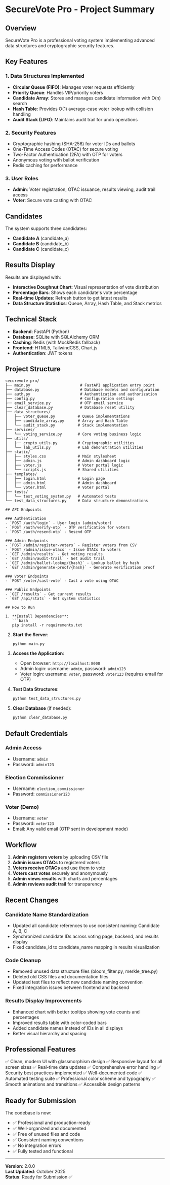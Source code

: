 # SecureVote Pro - Project Summary

## Overview
SecureVote Pro is a professional voting system implementing advanced data structures and cryptographic security features.

## Key Features

### 1. **Data Structures Implemented**
- **Circular Queue (FIFO)**: Manages voter requests efficiently
- **Priority Queue**: Handles VIP/priority voters
- **Candidate Array**: Stores and manages candidate information with O(n) search
- **Hash Table**: Provides O(1) average-case voter lookup with collision handling
- **Audit Stack (LIFO)**: Maintains audit trail for undo operations

### 2. **Security Features**
- Cryptographic hashing (SHA-256) for voter IDs and ballots
- One-Time Access Codes (OTAC) for secure voting
- Two-Factor Authentication (2FA) with OTP for voters
- Anonymous voting with ballot verification
- Redis caching for performance

### 3. **User Roles**
- **Admin**: Voter registration, OTAC issuance, results viewing, audit trail access
- **Voter**: Secure vote casting with OTAC

## Candidates

The system supports three candidates:
- **Candidate A** (candidate_a)
- **Candidate B** (candidate_b)
- **Candidate C** (candidate_c)

## Results Display

Results are displayed with:
- **Interactive Doughnut Chart**: Visual representation of vote distribution
- **Percentage Bars**: Shows each candidate's vote percentage
- **Real-time Updates**: Refresh button to get latest results
- **Data Structure Statistics**: Queue, Array, Hash Table, and Stack metrics

## Technical Stack

- **Backend**: FastAPI (Python)
- **Database**: SQLite with SQLAlchemy ORM
- **Caching**: Redis (with MockRedis fallback)
- **Frontend**: HTML5, TailwindCSS, Chart.js
- **Authentication**: JWT tokens

## Project Structure

```
securevote-pro/
├── main.py                      # FastAPI application entry point
├── database.py                  # Database models and configuration
├── auth.py                      # Authentication and authorization
├── config.py                    # Configuration settings
├── email_service.py             # OTP email service
├── clear_database.py            # Database reset utility
├── data_structures/
│   ├── voter_queue.py          # Queue implementations
│   ├── candidate_array.py      # Array and Hash Table
│   └── audit_stack.py          # Stack implementation
├── services/
│   └── voting_service.py       # Core voting business logic
├── utils/
│   ├── crypto_utils.py         # Cryptographic utilities
│   └── lab_utils.py            # Lab demonstration utilities
├── static/
│   ├── styles.css              # Main stylesheet
│   ├── admin.js                # Admin dashboard logic
│   ├── voter.js                # Voter portal logic
│   └── scripts.js              # Shared utilities
├── templates/
│   ├── login.html              # Login page
│   ├── admin.html              # Admin dashboard
│   └── voter.html              # Voter portal
├── tests/
│   └── test_voting_system.py   # Automated tests
└── test_data_structures.py     # Data structure demonstrations

## API Endpoints

### Authentication
- `POST /auth/login` - User login (admin/voter)
- `POST /auth/verify-otp` - OTP verification for voters
- `POST /auth/resend-otp` - Resend OTP

### Admin Endpoints
- `POST /admin/register-voters` - Register voters from CSV
- `POST /admin/issue-otacs` - Issue OTACs to voters
- `GET /admin/results` - Get voting results
- `GET /admin/audit-trail` - Get audit trail
- `GET /admin/ballot-lookup/{hash}` - Lookup ballot by hash
- `GET /admin/generate-proof/{hash}` - Generate verification proof

### Voter Endpoints
- `POST /voter/cast-vote` - Cast a vote using OTAC

### Public Endpoints
- `GET /results` - Get current results
- `GET /api/stats` - Get system statistics

## How to Run

1. **Install Dependencies**:
   ```bash
   pip install -r requirements.txt
   ```

2. **Start the Server**:
   ```bash
   python main.py
   ```

3. **Access the Application**:
   - Open browser: `http://localhost:8000`
   - Admin login: username: `admin`, password: `admin123`
   - Voter login: username: `voter`, password: `voter123` (requires email for OTP)

4. **Test Data Structures**:
   ```bash
   python test_data_structures.py
   ```

5. **Clear Database** (if needed):
   ```bash
   python clear_database.py
   ```

## Default Credentials

### Admin Access
- Username: `admin`
- Password: `admin123`

### Election Commissioner
- Username: `election_commissioner`
- Password: `commissioner123`

### Voter (Demo)
- Username: `voter`
- Password: `voter123`
- Email: Any valid email (OTP sent in development mode)

## Workflow

1. **Admin registers voters** by uploading CSV file
2. **Admin issues OTACs** to registered voters
3. **Voters receive OTACs** and use them to vote
4. **Voters cast votes** securely and anonymously
5. **Admin views results** with charts and percentages
6. **Admin reviews audit trail** for transparency

## Recent Changes

### Candidate Name Standardization
- Updated all candidate references to use consistent naming: Candidate A, B, C
- Synchronized candidate IDs across voting page, backend, and results display
- Fixed candidate_id to candidate_name mapping in results visualization

### Code Cleanup
- Removed unused data structure files (bloom_filter.py, merkle_tree.py)
- Deleted old CSS files and documentation files
- Updated test files to reflect new candidate naming convention
- Fixed integration issues between frontend and backend

### Results Display Improvements
- Enhanced chart with better tooltips showing vote counts and percentages
- Improved results table with color-coded bars
- Added candidate names instead of IDs in all displays
- Better visual hierarchy and spacing

## Professional Features

✅ Clean, modern UI with glassmorphism design
✅ Responsive layout for all screen sizes
✅ Real-time data updates
✅ Comprehensive error handling
✅ Security best practices implemented
✅ Well-documented code
✅ Automated testing suite
✅ Professional color scheme and typography
✅ Smooth animations and transitions
✅ Accessible design patterns

## Ready for Submission

The codebase is now:
- ✅ Professional and production-ready
- ✅ Well-organized and documented
- ✅ Free of unused files and code
- ✅ Consistent naming conventions
- ✅ No integration errors
- ✅ Fully tested and functional

---

**Version**: 2.0.0  
**Last Updated**: October 2025  
**Status**: Ready for Submission ✅
